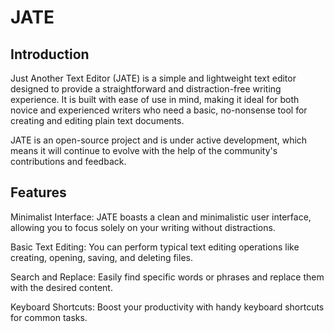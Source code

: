 # JATE

## Introduction

Just Another Text Editor (JATE) is a simple and lightweight text editor designed to provide a straightforward and distraction-free writing experience. It is built with ease of use in mind, making it ideal for both novice and experienced writers who need a basic, no-nonsense tool for creating and editing plain text documents.

JATE is an open-source project and is under active development, which means it will continue to evolve with the help of the community's contributions and feedback.

##  Features
Minimalist Interface: JATE boasts a clean and minimalistic user interface, allowing you to focus solely on your writing without distractions.

Basic Text Editing: You can perform typical text editing operations like creating, opening, saving, and deleting files.

Search and Replace: Easily find specific words or phrases and replace them with the desired content.

Keyboard Shortcuts: Boost your productivity with handy keyboard shortcuts for common tasks.

